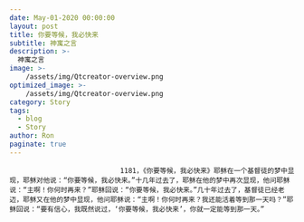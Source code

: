 ```yaml
---
date: May-01-2020 00:00:00
layout: post
title: 你要等候，我必快来
subtitle: 神寓之言
description: >-
  神寓之言
image: >-
    /assets/img/Qtcreator-overview.png
optimized_image: >-
    /assets/img/Qtcreator-overview.png
category: Story
tags:
  - blog
  - Story
author: Ron
paginate: true
---
```


							　　1181，《你要等候，我必快来》耶稣在一个基督徒的梦中显现，耶稣对他说：“你要等候，我必快来。”十几年过去了，耶稣在他的梦中再次显现，他问耶稣说：“主啊！你何时再来？”耶稣回说：“你要等候，我必快来。”几十年过去了，基督徒已经老迈，耶稣又在他的梦中显现，他问耶稣说：“主啊！你何时再来？我还能活着等到那一天吗？”耶稣回说：“要有信心，我既然说过，‘你要等候，我必快来’，你就一定能等到那一天。”
							
							
						